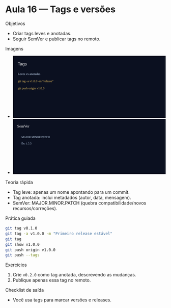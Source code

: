 # Aula 16 — Tags e versões

Objetivos
- Criar tags leves e anotadas.
- Seguir SemVer e publicar tags no remoto.

Imagens
- ![Tags](../assets/tags.svg)
- ![SemVer](../assets/semver.svg)

Teoria rápida
- Tag leve: apenas um nome apontando para um commit.
- Tag anotada: inclui metadados (autor, data, mensagem).
- SemVer: MAJOR.MINOR.PATCH (quebra compatibilidade/novos recursos/correções).

Prática guiada
```bash
git tag v0.1.0
git tag -a v1.0.0 -m "Primeiro release estável"
git tag
git show v1.0.0
git push origin v1.0.0
git push --tags
```

Exercícios
1) Crie `v0.2.0` como tag anotada, descrevendo as mudanças.
2) Publique apenas essa tag no remoto.

Checklist de saída
- Você usa tags para marcar versões e releases.